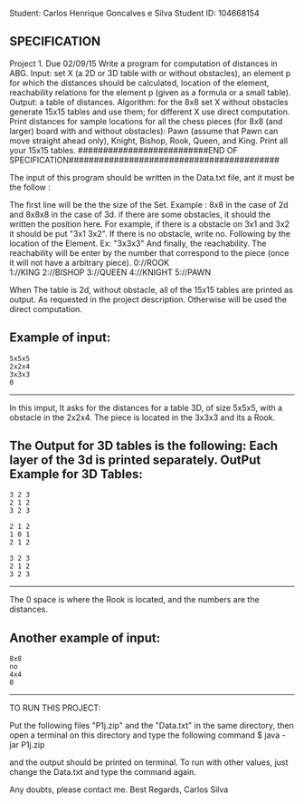 Student: Carlos Henrique Goncalves e Silva
Student ID: 104668154

SPECIFICATION
----------
Project 1. Due 02/09/15
Write a program for computation of distances in ABG.
Input: set X (a 2D or 3D table with or without obstacles), an element p for which the
distances should be calculated, location of the element, reachability relations for
the element p (given as a formula or a small table).
Output: a table of distances.
Algorithm: for the 8x8 set X without obstacles generate 15x15 tables and use them;
for different X use direct computation.
Print distances for sample locations for all the chess pieces (for 8x8 (and larger)
board with and without obstacles): Pawn (assume that Pawn can move straight ahead only), Knight, Bishop, Rook, Queen, and King. Print all your 15x15 tables.
##########################END OF SPECIFICATION##########################################

The input of this program should be written in the Data.txt file, ant it must be the follow :

The first line will be the the size of the Set. Example : 8x8 in the case of 2d and 8x8x8 in the case of 3d.
if there are some obstacles, it should the written the position here. For example, if there is a obstacle on 3x1 and 3x2 it should be put "3x1 3x2". If there is no obstacle, write no.
Following by the location of the Element. Ex: "3x3x3"
And finally, the reachability. The reachability will be enter by the number that correspond to the piece (once it will not have a arbitrary piece).
	0://ROOK				
	1://KING
	2://BISHOP
	3://QUEEN
	4://KNIGHT
	5://PAWN

When The table is 2d, without obstacle, all of the 15x15 tables are printed as output. As requested in the project description. Otherwise will be used the direct computation.

Example of input:
-------------------------	
	5x5x5
	2x2x4
	3x3x3
	0
-------------------------
In this imput, It asks for the distances for a table 3D, of size 5x5x5, with a obstacle in the 2x2x4. The piece is located in the 3x3x3 and its a Rook.

The Output for 3D tables is the following: Each layer of the 3d is printed separately. 
OutPut Example for 3D Tables:
-------------------------
    3 2 3   
    2 1 2 
    3 2 3 

    2 1 2 
    1 0 1 
    2 1 2 

    3 2 3 
    2 1 2 
    3 2 3
-------------------------
The 0 space is where the Rook is located, and the numbers are the distances.


Another example of input:	
-------------------------	
	8x8
	no
	4x4
	0
-------------------------


TO RUN THIS PROJECT:

Put the following files "P1j.zip" and the "Data.txt" in the same directory, then open a terminal on this directory and type
the following command
$ java -jar P1j.zip

and the output should be printed on terminal.
To run with other values, just change the Data.txt and type the command again.

Any doubts, please contact me.
Best Regards,
Carlos Silva